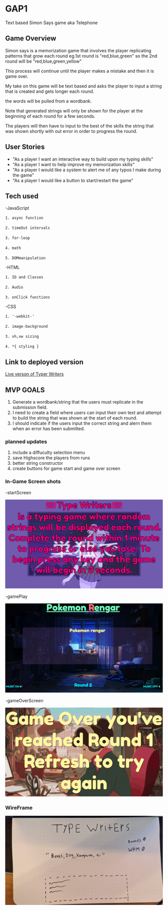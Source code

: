 # GAP1
Text based Simon Says game aka Telephone

## Game Overview
Simon says is a memorization game that involves the player replicating patterns that grow each round eg.1st round is "red,blue,green" so the 2nd round will be "red,blue,green,yellow" 

This process will continue until the player makes a mistake and then it is game over. 

My take on this game will be text based and asks the player to input a string that is created and gets longer each round.

the words will be pulled from a wordbank.

Note that generated strings will only be shown for the player at the beginning of each round for a few seconds.

The players will then have to input to the best of the skills the string that was shown shortly with out error in order to progress the round.


## User Stories
- "As a player I want an interactive way to build upon my typing skills"
- "As a player I want to help improve my memorization skills"
- "As a player I would like a system to alert me of any typos I make during the game"
- "As a player I would like a button to start/restart the game"

## Tech used
-JavaScript

    1. async function

    2. timeOut intervals

    3. for-loop

    4. math

    5. DOMmanipulation

-HTML

    1. ID and Classes

    2. Audio

    3. onClick functions
    
-CSS

    1. '-webkit-'

    2. image-background

    3. vh,vw sizing

    4. *{ styling }


## Link to deployed version
[Live verson of Typer Writers](https://maccam91.github.io/GAP1/)


## MVP GOALS
1. Generate a wordbank/string that the users must replicate in the submission field.
2. I need to create a field where users can input their own text and attempt to build the string that was shown at the start of each round.
3. I should indicate if the users input the correct string and alern them when an error has been submitted.

### planned updates
1. include a diffuculty selection menu
2. save Highscore the players from runs
3. better string constructor
4. create buttons for game start and game over screen


### In-Game Screen shots

-startScreen

![](screenshots/gamestart.png)

-gamePlay

![](screenshots/gameplay.png)

-gameOverScreen

![](screenshots/gameover.png)


### WireFrame

![](/GAP1wireframe.jpg)




